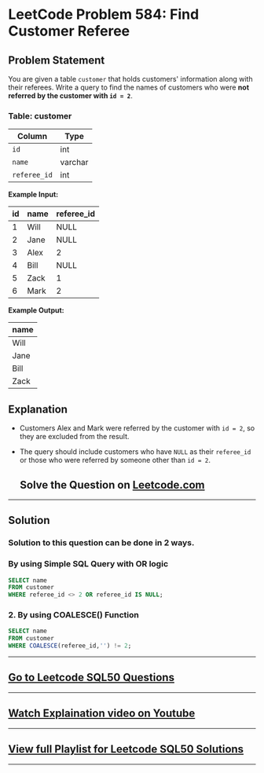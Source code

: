 # LeetCode Problem 584: Find Customer Referee

## Problem Statement
You are given a table `customer` that holds customers' information along with their referees. Write a query to find the names of customers who were **not referred by the customer with `id = 2`**.

### Table: customer

| Column      | Type    |
|-------------|---------|
| `id`        | int     |
| `name`      | varchar |
| `referee_id`| int     |

**Example Input:**

| id | name  | referee_id |
|----|-------|------------|
| 1  | Will  | NULL       |
| 2  | Jane  | NULL       |
| 3  | Alex  | 2          |
| 4  | Bill  | NULL       |
| 5  | Zack  | 1          |
| 6  | Mark  | 2          |

**Example Output:**

| name  |
|-------|
| Will  |
| Jane  |
| Bill  |
| Zack  |

## Explanation
- Customers Alex and Mark were referred by the customer with `id = 2`, so they are excluded from the result.
- The query should include customers who have `NULL` as their `referee_id` or those who were referred by someone other than `id = 2`.

  ## Solve the Question on [Leetcode.com](https://leetcode.com/problems/find-customer-referee/?envType=study-plan-v2&envId=top-sql-50)

---

## Solution

### Solution to this question can be done in 2 ways.

### By using Simple SQL Query with OR logic
```sql
SELECT name
FROM customer
WHERE referee_id <> 2 OR referee_id IS NULL;
```

### 2. By using COALESCE() Function
```sql
SELECT name
FROM customer
WHERE COALESCE(referee_id,'') != 2;
```
---

## [Go to Leetcode SQL50 Questions](https://github.com/codelytix20/LeetCode-SQL50)
---
## [Watch Explaination video on Youtube](https://youtu.be/7nxWGwDCdVU)

---
## [View full Playlist for Leetcode SQL50 Solutions](https://www.youtube.com/playlist?list=PLORt4hwlq-u7VEpoAot4Rmu7XorL2cHQF)
---
